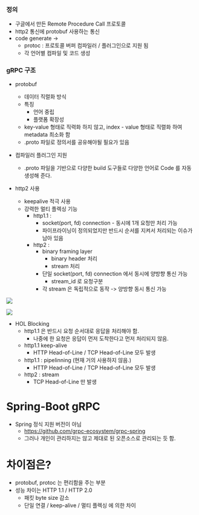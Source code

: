 

### 정의
- 구글에서 만든 Remote Procedure Call 프로토콜
- http2 통신에 protobuf 사용하는 통신
- code generate -> 
    - protoc : 프로토콜 버퍼 컴파일러 / 플러그인으로 지원 됨
    - 각 언어별 컴파일 및 코드 생성

### gRPC 구조
- protobuf 
    - 데이터 직렬화 방식
    - 특징
        - 언어 중립
        - 플랫폼 확장성
    -  key-value 형태로 직력화 하지 않고, index - value 형태로 직렬화 하여 metadata 최소화 함
    - .proto 파일로 정의서를 공유해야될 필요가 있음

- 컴파일러 플러그인 지원
    - .proto 파일을 기반으로 다양한 build 도구들로 다양한 언어로 Code 를 자동 생성해 준다.

- http2 사용
    - keepalive 적극 사용
    - 강력한 멀티 플렉싱 기능
        - http1.1  : 
            - socket(port, fd) connection - 동시에 1개 요청만 처리 가능
            - 파이프라이닝이 정의되었지만 반드시 순서를 지켜서 처리되는 이슈가 남아 있음
        - http2 : 
            - binary framing layer
                - binary header 처리
                - stream 처리
            - 단일 socket(port, fd)  connection 에서 동시에 양방향 통신 가능
                - stream_id 로 요청구분
            - 각 stream 은 독립적으로 동작 -> 양방향 동시 통신 가능

![](Pasted%20image%2020240823110712.png)

![](Pasted%20image%2020240823110723.png)


  * HOL Blocking
      * http1.1 은 반드시 요청 순서대로 응답을 처리해야 함.
          * 나중에 한 요청은 응답이 먼저 도착한다고 먼저 처리되지 않음.
      * http1.1 keep-alive
        * HTTP Head-of-Line / TCP Head-of-Line 모두 발생
    * http1.1 : pipelinning (현재 거의 사용하지 않음.)
        * HTTP Head-of-Line / TCP Head-of-Line 모두 발생
    * http2 : stream
        * TCP Head-of-Line 만 발생

# Spring-Boot gRPC

- Spring 정식 지원 버전이 아님
    - https://github.com/grpc-ecosystem/grpc-spring
    - 그러나 개인이 관리하지는 않고 제대로 된 오픈소스로 관리되는 듯 함.


# 차이점은?

- protobuf, protoc 는 편리함을 주는 부분
- 성능 차이는 HTTP 1.1  / HTTP 2.0
    - 패킷 byte size 감소
    - 단일 연결 / keep-alive / 멀티 플렉싱 에 의한 차이



